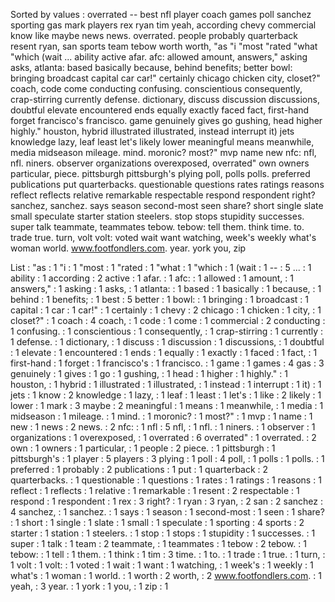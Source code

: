 Sorted by values :
overrated -- best nfl player coach games poll sanchez sporting gas mark players rex ryan tim yeah, according chevy commercial know like maybe news news. overrated. people probably quarterback resent ryan, san sports team tebow worth worth, "as "i "most "rated "what "which (wait ... ability active afar. afc: allowed amount, answers," asking asks, atlanta: based basically because, behind benefits; better bowl: bringing broadcast capital car car!" certainly chicago chicken city, closet?" coach, code come conducting confusing. conscientious consequently, crap-stirring currently defense. dictionary, discuss discussion discussions, doubtful elevate encountered ends equally exactly faced fact, first-hand forget francisco's francisco. game genuinely gives go gushing, head higher highly." houston, hybrid illustrated illustrated, instead interrupt it) jets knowledge lazy, leaf least let's likely lower meaningful means meanwhile, media midseason mileage. mind. moronic? most?" mvp name new nfc: nfl, nfl. niners. observer organizations overexposed, overrated" own owners particular, piece. pittsburgh pittsburgh's plying poll, polls polls. preferred publications put quarterbacks. questionable questions rates ratings reasons reflect reflects relative remarkable respectable respond respondent right? sanchez, sanchez. says season second-most seen share? short single slate small speculate starter station steelers. stop stops stupidity successes. super talk teammate, teammates tebow. tebow: tell them. think time. to. trade true. turn, volt volt: voted wait want watching, week's weekly what's woman world. www.footfondlers.com. year. york you, zip 

List :
"as : 1
"i : 1
"most : 1
"rated : 1
"what : 1
"which : 1
(wait : 1
-- : 5
... : 1
ability : 1
according : 2
active : 1
afar. : 1
afc: : 1
allowed : 1
amount, : 1
answers," : 1
asking : 1
asks, : 1
atlanta: : 1
based : 1
basically : 1
because, : 1
behind : 1
benefits; : 1
best : 5
better : 1
bowl: : 1
bringing : 1
broadcast : 1
capital : 1
car : 1
car!" : 1
certainly : 1
chevy : 2
chicago : 1
chicken : 1
city, : 1
closet?" : 1
coach : 4
coach, : 1
code : 1
come : 1
commercial : 2
conducting : 1
confusing. : 1
conscientious : 1
consequently, : 1
crap-stirring : 1
currently : 1
defense. : 1
dictionary, : 1
discuss : 1
discussion : 1
discussions, : 1
doubtful : 1
elevate : 1
encountered : 1
ends : 1
equally : 1
exactly : 1
faced : 1
fact, : 1
first-hand : 1
forget : 1
francisco's : 1
francisco. : 1
game : 1
games : 4
gas : 3
genuinely : 1
gives : 1
go : 1
gushing, : 1
head : 1
higher : 1
highly." : 1
houston, : 1
hybrid : 1
illustrated : 1
illustrated, : 1
instead : 1
interrupt : 1
it) : 1
jets : 1
know : 2
knowledge : 1
lazy, : 1
leaf : 1
least : 1
let's : 1
like : 2
likely : 1
lower : 1
mark : 3
maybe : 2
meaningful : 1
means : 1
meanwhile, : 1
media : 1
midseason : 1
mileage. : 1
mind. : 1
moronic? : 1
most?" : 1
mvp : 1
name : 1
new : 1
news : 2
news. : 2
nfc: : 1
nfl : 5
nfl, : 1
nfl. : 1
niners. : 1
observer : 1
organizations : 1
overexposed, : 1
overrated : 6
overrated" : 1
overrated. : 2
own : 1
owners : 1
particular, : 1
people : 2
piece. : 1
pittsburgh : 1
pittsburgh's : 1
player : 5
players : 3
plying : 1
poll : 4
poll, : 1
polls : 1
polls. : 1
preferred : 1
probably : 2
publications : 1
put : 1
quarterback : 2
quarterbacks. : 1
questionable : 1
questions : 1
rates : 1
ratings : 1
reasons : 1
reflect : 1
reflects : 1
relative : 1
remarkable : 1
resent : 2
respectable : 1
respond : 1
respondent : 1
rex : 3
right? : 1
ryan : 3
ryan, : 2
san : 2
sanchez : 4
sanchez, : 1
sanchez. : 1
says : 1
season : 1
second-most : 1
seen : 1
share? : 1
short : 1
single : 1
slate : 1
small : 1
speculate : 1
sporting : 4
sports : 2
starter : 1
station : 1
steelers. : 1
stop : 1
stops : 1
stupidity : 1
successes. : 1
super : 1
talk : 1
team : 2
teammate, : 1
teammates : 1
tebow : 2
tebow. : 1
tebow: : 1
tell : 1
them. : 1
think : 1
tim : 3
time. : 1
to. : 1
trade : 1
true. : 1
turn, : 1
volt : 1
volt: : 1
voted : 1
wait : 1
want : 1
watching, : 1
week's : 1
weekly : 1
what's : 1
woman : 1
world. : 1
worth : 2
worth, : 2
www.footfondlers.com. : 1
yeah, : 3
year. : 1
york : 1
you, : 1
zip : 1
